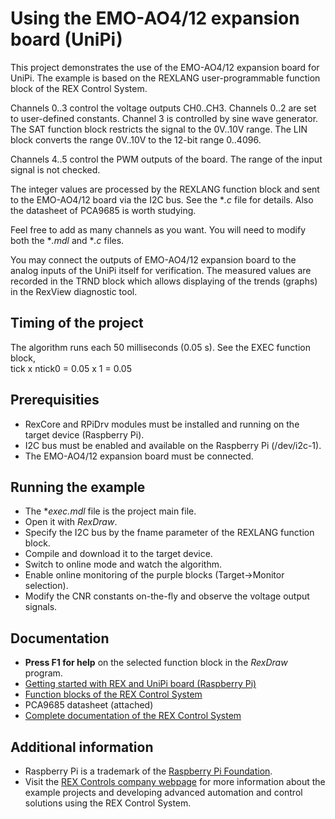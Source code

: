 Using the EMO-AO4/12 expansion board (UniPi) 
============================================

This project demonstrates the use of the EMO-AO4/12 expansion board for UniPi.
The example is based on the REXLANG user-programmable function block of the REX
Control System. 

Channels 0..3 control the voltage outputs CH0..CH3. Channels 0..2 are set to 
user-defined constants. Channel 3 is controlled by sine wave generator. The SAT 
function block restricts the signal to the 0V..10V range. The LIN block converts 
the range 0V..10V to the 12-bit range 0..4096.  

Channels 4..5 control the PWM outputs of the board. The range of the input 
signal is not checked.

The integer values are processed by the REXLANG function block and sent to the 
EMO-AO4/12 board via the I2C bus. See the **.c* file for details. Also the 
datasheet of PCA9685 is worth studying.

Feel free to add as many channels as you want. You will need to modify both the 
**.mdl* and **.c* files.

You may connect the outputs of EMO-AO4/12 expansion board to the analog inputs 
of the UniPi itself for verification. The measured values are recorded in the 
TRND block which allows displaying of the trends (graphs) in the RexView 
diagnostic tool. 

## Timing of the project ##

The algorithm runs each 50 milliseconds (0.05 s). See the EXEC function block,  
tick x ntick0 = 0.05 x 1 = 0.05 

## Prerequisities ##
- RexCore and RPiDrv modules must be installed and running on the target device 
(Raspberry Pi).
- I2C bus must be enabled and available on the Raspberry Pi (/dev/i2c-1).
- The EMO-AO4/12 expansion board must be connected.

## Running the example ##
- The **exec.mdl* file is the project main file.
- Open it with *RexDraw*.
- Specify the I2C bus by the fname parameter of the REXLANG function block.
- Compile and download it to the target device.
- Switch to online mode and watch the algorithm.
- Enable online monitoring of the purple blocks (Target->Monitor selection).
- Modify the CNR constants on-the-fly and observe the voltage output signals.

## Documentation ##

- **Press F1 for help** on the selected function block in the *RexDraw* program.
- [Getting started with REX and UniPi board (Raspberry Pi)](http://www.rexcontrols.com/media/DOC/ENGLISH/REX_Getting_Started_UniPi_ENG.pdf)
- [Function blocks of the REX Control System](http://www.rexcontrols.com/media/HTML/DOC/ENGLISH/index.html)
- PCA9685 datasheet (attached)
- [Complete documentation of the REX Control System](http://www.rexcontrols.com/documentation-and-support)

## Additional information ##

- Raspberry Pi is a trademark of the [Raspberry Pi Foundation](http://www.raspberrypi.org).
- Visit the [REX Controls company webpage](http://www.rexcontrols.com) 
for more information about the example projects and developing advanced 
automation and control solutions using the REX Control System.


